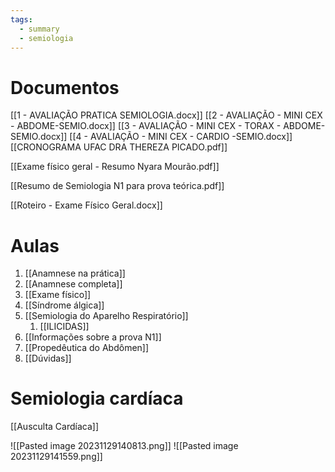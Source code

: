 ```yaml
---
tags:
  - summary
  - semiologia
---
```

# Documentos
[[1 - AVALIAÇÃO PRATICA SEMIOLOGIA.docx]]
[[2 - AVALIAÇÃO - MINI CEX - ABDOME-SEMIO.docx]]
[[3 - AVALIAÇÃO - MINI CEX - TORAX - ABDOME-SEMIO.docx]]
[[4 - AVALIAÇÃO - MINI CEX - CARDIO -SEMIO.docx]]
[[CRONOGRAMA UFAC DRA THEREZA PICADO.pdf]]

[[Exame físico geral - Resumo Nyara Mourão.pdf]]

[[Resumo de Semiologia N1 para prova teórica.pdf]]

[[Roteiro - Exame Físico Geral.docx]]
# Aulas
1. [[Anamnese na prática]]
2. [[Anamnese completa]]
3. [[Exame físico]]
4. [[Síndrome álgica]]
5. [[Semiologia do Aparelho Respiratório]]
	1. [[ILICIDAS]]
6. [[Informações sobre a prova N1]]
7. [[Propedêutica do Abdômen]]
8. [[Dúvidas]]
# Semiologia cardíaca 
[[Ausculta Cardíaca]]


![[Pasted image 20231129140813.png]]
![[Pasted image 20231129141559.png]]